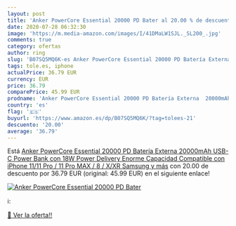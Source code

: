 ```yaml
---
layout: post
title: 'Anker PowerCore Essential 20000 PD Bater al 20.00 % de descuento'
date: 2020-07-28 06:32:30
image: 'https://m.media-amazon.com/images/I/41DMaLW1SJL._SL200_.jpg'
comments: true
category: ofertas
author: ring
slug: 'B07SQ5MQ6K-es Anker PowerCore Essential 20000 PD Batería Externa...'
tags: tole.es, iphone
actualPrice: 36.79 EUR
currency: EUR
price: 36.79
comparePrice: 45.99 EUR
prodname: 'Anker PowerCore Essential 20000 PD Batería Externa  20000mAh USB-C Power Bank con 18W Power Delivery  Enorme Capacidad  Compatible con iPhone 11/11 Pro / 11 Pro MAX / 8 / X/XR  Samsung y más'
country: 'es'
flag: '🇪🇸'
buyurl: 'https://www.amazon.es/dp/B07SQ5MQ6K/?tag=tolees-21'
descuento: '20.00'
average: '36.79'
---
```


Está [Anker PowerCore Essential 20000 PD Batería Externa  20000mAh USB-C Power Bank con 18W Power Delivery  Enorme Capacidad  Compatible con iPhone 11/11 Pro / 11 Pro MAX / 8 / X/XR  Samsung y más](https://www.amazon.es/dp/B07SQ5MQ6K/?tag=tolees-21) con 20.00 de descuento por 36.79 EUR (original: 45.99 EUR) en el siguiente enlace!

[![Anker PowerCore Essential 20000 PD Bater](https://m.media-amazon.com/images/I/41DMaLW1SJL._SL200_.jpg)](https://www.amazon.es/dp/B07SQ5MQ6K/?tag=tolees-21)

ℹ️:


[🛒 Ver la oferta!!](https://www.amazon.es/dp/B07SQ5MQ6K/?tag=tolees-21)
